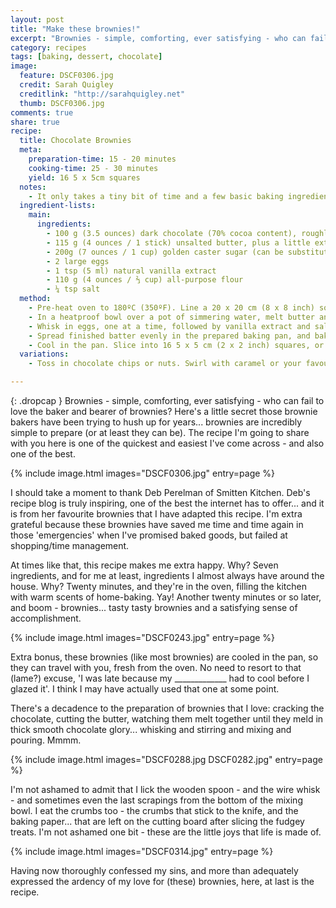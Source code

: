 ```yaml
---
layout: post
title: "Make these brownies!"
excerpt: "Brownies - simple, comforting, ever satisfying - who can fail to love the baker and bearer of brownies? Here's a little secret those brownie bakers have been trying to hush up for years... brownies are incredibly simple to prepare (or at least they can be)."
category: recipes
tags: [baking, dessert, chocolate]
image:
  feature: DSCF0306.jpg
  credit: Sarah Quigley
  creditlink: "http://sarahquigley.net"
  thumb: DSCF0306.jpg
comments: true
share: true
recipe:
  title: Chocolate Brownies 
  meta:
    preparation-time: 15 - 20 minutes
    cooking-time: 25 - 30 minutes
    yield: 16 5 x 5cm squares 
  notes:
    - It only takes a tiny bit of time and a few basic baking ingredients to create these simple, yet decadent brownies.
  ingredient-lists:
    main:
      ingredients:
        - 100 g (3.5 ounces) dark chocolate (70% cocoa content), roughly chopped
        - 115 g (4 ounces / 1 stick) unsalted butter, plus a little extra for greasing pans
        - 200g (7 ounces / 1 cup) golden caster sugar (can be substituted with any natural sugar, or if necessary, white sugar)
        - 2 large eggs
        - 1 tsp (5 ml) natural vanilla extract
        - 110 g (4 ounces / ⅔ cup) all-purpose flour
        - ¼ tsp salt
  method:
    - Pre-heat oven to 180ºC (350ºF). Line a 20 x 20 cm (8 x 8 inch) square baking pan with parchment paper (or aluminium foil), and butter the parchment. The paper should extend above 2 edges of the pan.
    - In a heatproof bowl over a pot of simmering water, melt butter and chocolate, stirring until smooth. Remove from bowl from the heat, and whisk in sugar until fully combined.
    - Whisk in eggs, one at a time, followed by vanilla extract and salt. Finally, using a wooden spoon or rubber spatula, stir in flour.
    - Spread finished batter evenly in the prepared baking pan, and bake for 25 - 30 minutes, or until a toothpick inserted into centre comes out clean (or almost clean - a few crumbs are okay, especially if you like your brownies fudgy).
    - Cool in the pan. Slice into 16 5 x 5 cm (2 x 2 inch) squares, or however you fancy. For a touch of class, dust with a little powdered sugar.
  variations:
    - Toss in chocolate chips or nuts. Swirl with caramel or your favourite nut butter. Spike with alcohol. Or find your inner kid and stud with your favourite candy! There's no end to the wonderful things you could do with these brownies.

---
```


{: .dropcap }
Brownies - simple, comforting, ever satisfying - who can fail to love the baker and bearer of brownies? Here's a little secret those brownie bakers have been trying to hush up for years... brownies are incredibly simple to prepare (or at least they can be). The recipe I'm going to share with you here is one of the quickest and easiest I've come across - and also one of the best.  

{% include image.html images="DSCF0306.jpg" entry=page %}

I should take a moment to thank Deb Perelman of Smitten Kitchen. Deb's recipe blog is truly inspiring, one of the best the internet has to offer... and it is from her favourite brownies that I have adapted this recipe. I'm extra grateful because these brownies have saved me time and time again in those 'emergencies' when I've promised baked goods, but failed at shopping/time management.

At times like that, this recipe makes me extra happy. Why? Seven ingredients, and for me at least, ingredients I almost always have around the house. Why? Twenty minutes, and they're in the oven, filling the kitchen with warm scents of home-baking. Yay! Another twenty minutes or so later, and boom - brownies... tasty tasty brownies and a satisfying sense of accomplishment.

{% include image.html images="DSCF0243.jpg" entry=page %}

Extra bonus, these brownies (like most brownies) are cooled in the pan, so they can travel with you, fresh from the oven. No need to resort to that (lame?) excuse, 'I was late because my _____________ had to cool before I glazed it'. I think I may have actually used that one at some point.

There's a decadence to the preparation of brownies that I love: cracking the chocolate, cutting the butter, watching them melt together until they meld in thick smooth chocolate glory... whisking and stirring and mixing and pouring. Mmmm. 

{% include image.html images="DSCF0288.jpg DSCF0282.jpg" entry=page %}

I'm not ashamed to admit that I lick the wooden spoon - and the wire whisk - and sometimes even the last scrapings from the bottom of the mixing bowl. I eat the crumbs too - the crumbs that stick to the knife, and the baking paper... that are left on the cutting board after slicing the fudgey treats. I'm not ashamed one bit -  these are the little joys that life is made of.

{% include image.html images="DSCF0314.jpg" entry=page %}

Having now thoroughly confessed my sins, and more than adequately expressed the ardency of my love for (these) brownies, here, at last is the recipe.
